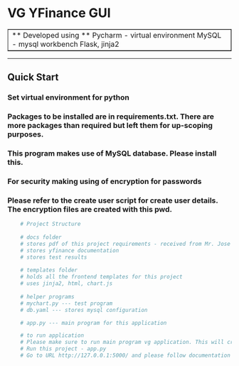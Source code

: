 # VG YFinance GUI

<table border=1 cellpadding=10>
<tr>
<td>
** Developed using **
Pycharm - virtual environment
MySQL - mysql workbench
Flask, jinja2
</td>
</tr>
</table>

---

## Quick Start

### Set virtual environment for python
### Packages to be installed are in requirements.txt. There are more packages than required but left them for up-scoping purposes.
### This program makes use of MySQL database. Please install this.
### For security making using of encryption for passwords
### Please refer to the create user script for create user details. The encryption files are created with this pwd.

```python
    # Project Structure  
    
    # docs folder
    # stores pdf of this project requirements - received from Mr. Jose Arguelles
    # stores yfinance documentation
    # stores test results
    
    # templates folder
    # holds all the frontend templates for this project
    # uses jinja2, html, chart.js
    
    # helper programs
    # mychart.py --- test program
    # db.yaml --- stores mysql configuration

    # app.py --- main program for this application

```

```python
    # to run application
    # Please make sure to run main program vg application. This will create tables, loads stats
    # Run this project - app.py
    # Go to URL http://127.0.0.1:5000/ and please follow documentation steps for further details.

```
